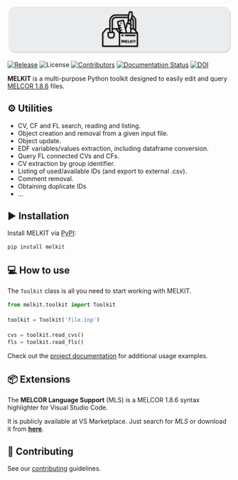 
<p align="center">
    <img src="./docs/source/_static/images/header.svg" alt="logo" />
</p>


[![Release](https://badgen.net/github/release/manjavacas/melkit)]()
![License](https://img.shields.io/badge/license-GPLv3-blue)
[![Contributors](https://badgen.net/github/contributors/manjavacas/melkit)]() 
[![Documentation Status](https://readthedocs.org/projects/melkit/badge/?version=latest)](https://melkit.readthedocs.io/en/latest/?badge=latest)
[![DOI](https://zenodo.org/badge/589491697.svg)](https://doi.org/10.5281/zenodo.13885970)


**MELKIT** is a multi-purpose Python toolkit designed to easily edit and query [MELCOR 1.8.6](https://melcor.sandia.gov/) files.

## ⚙️ Utilities

- CV, CF and FL search, reading and listing.
- Object creation and removal from a given input file.
- Object update.
- EDF variables/values extraction, including dataframe conversion.
- Query FL connected CVs and CFs.
- CV extraction by group identifier.
- Listing of used/available IDs (and export to external .csv).
- Comment removal.
- Obtaining duplicate IDs
- ...


## ▶️ Installation

Install MELKIT via [PyPI](https://pypi.org/project/melkit/):

```bash
pip install melkit
```

## 💻 How to use

The `Toolkit` class is all you need to start working with MELKIT.

```python
from melkit.toolkit import Toolkit

toolkit = Toolkit('file.inp')

cvs = toolkit.read_cvs()
fls = toolkit.read_fls()
```

Check out the [project documentation](https://melkit.readthedocs.io/en/latest/) for additional usage examples.

## 📦 Extensions

The **MELCOR Language Support** (MLS) is a MELCOR 1.8.6 syntax highlighter for Visual Studio Code.

It is publicly available at VS Marketplace. Just search for *MLS* or download it from [**here**](https://marketplace.visualstudio.com/items?itemName=manjavacas.mls).

## 🚀 Contributing

See our [contributing](./CONTRIBUTING.md) guidelines.
